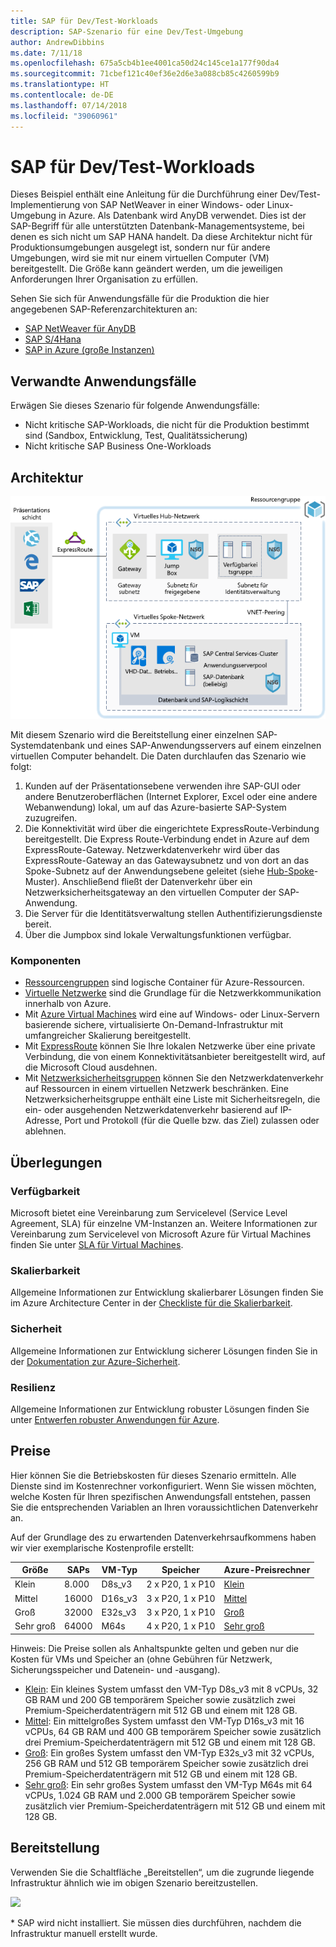 ```yaml
---
title: SAP für Dev/Test-Workloads
description: SAP-Szenario für eine Dev/Test-Umgebung
author: AndrewDibbins
ms.date: 7/11/18
ms.openlocfilehash: 675a5cb4b1ee4001ca50d24c145ce1a177f90da4
ms.sourcegitcommit: 71cbef121c40ef36e2d6e3a088cb85c4260599b9
ms.translationtype: HT
ms.contentlocale: de-DE
ms.lasthandoff: 07/14/2018
ms.locfileid: "39060961"
---
```

# <a name="sap-for-devtest-workloads"></a>SAP für Dev/Test-Workloads

Dieses Beispiel enthält eine Anleitung für die Durchführung einer Dev/Test-Implementierung von SAP NetWeaver in einer Windows- oder Linux-Umgebung in Azure. Als Datenbank wird AnyDB verwendet. Dies ist der SAP-Begriff für alle unterstützten Datenbank-Managementsysteme, bei denen es sich nicht um SAP HANA handelt. Da diese Architektur nicht für Produktionsumgebungen ausgelegt ist, sondern nur für andere Umgebungen, wird sie mit nur einem virtuellen Computer (VM) bereitgestellt. Die Größe kann geändert werden, um die jeweiligen Anforderungen Ihrer Organisation zu erfüllen.

Sehen Sie sich für Anwendungsfälle für die Produktion die hier angegebenen SAP-Referenzarchitekturen an:

* [SAP NetWeaver für AnyDB][sap-netweaver]
* [SAP S/4Hana][sap-hana]
* [SAP in Azure (große Instanzen)][sap-large]

## <a name="related-use-cases"></a>Verwandte Anwendungsfälle

Erwägen Sie dieses Szenario für folgende Anwendungsfälle:

* Nicht kritische SAP-Workloads, die nicht für die Produktion bestimmt sind (Sandbox, Entwicklung, Test, Qualitätssicherung)
* Nicht kritische SAP Business One-Workloads

## <a name="architecture"></a>Architektur

![Diagramm](media/sap-2tier/SAP-Infra-2Tier_finalversion.png)

Mit diesem Szenario wird die Bereitstellung einer einzelnen SAP-Systemdatenbank und eines SAP-Anwendungsservers auf einem einzelnen virtuellen Computer behandelt. Die Daten durchlaufen das Szenario wie folgt:

1. Kunden auf der Präsentationsebene verwenden ihre SAP-GUI oder andere Benutzeroberflächen (Internet Explorer, Excel oder eine andere Webanwendung) lokal, um auf das Azure-basierte SAP-System zuzugreifen.
2. Die Konnektivität wird über die eingerichtete ExpressRoute-Verbindung bereitgestellt. Die Express Route-Verbindung endet in Azure auf dem ExpressRoute-Gateway. Netzwerkdatenverkehr wird über das ExpressRoute-Gateway an das Gatewaysubnetz und von dort an das Spoke-Subnetz auf der Anwendungsebene geleitet (siehe [Hub-Spoke][hub-spoke]-Muster). Anschließend fließt der Datenverkehr über ein Netzwerksicherheitsgateway an den virtuellen Computer der SAP-Anwendung.
3. Die Server für die Identitätsverwaltung stellen Authentifizierungsdienste bereit.
4. Über die Jumpbox sind lokale Verwaltungsfunktionen verfügbar.

### <a name="components"></a>Komponenten

* [Ressourcengruppen](/azure/azure-resource-manager/resource-group-overview#resource-groups) sind logische Container für Azure-Ressourcen.
* [Virtuelle Netzwerke](/azure/virtual-network/virtual-networks-overview) sind die Grundlage für die Netzwerkkommunikation innerhalb von Azure.
* Mit [Azure Virtual Machines](/azure/virtual-machines/windows/overview) wird eine auf Windows- oder Linux-Servern basierende sichere, virtualisierte On-Demand-Infrastruktur mit umfangreicher Skalierung bereitgestellt.
* Mit [ExpressRoute](/azure/expressroute/expressroute-introduction) können Sie Ihre lokalen Netzwerke über eine private Verbindung, die von einem Konnektivitätsanbieter bereitgestellt wird, auf die Microsoft Cloud ausdehnen.
* Mit [Netzwerksicherheitsgruppen](/azure/virtual-network/security-overview) können Sie den Netzwerkdatenverkehr auf Ressourcen in einem virtuellen Netzwerk beschränken. Eine Netzwerksicherheitsgruppe enthält eine Liste mit Sicherheitsregeln, die ein- oder ausgehenden Netzwerkdatenverkehr basierend auf IP-Adresse, Port und Protokoll (für die Quelle bzw. das Ziel) zulassen oder ablehnen. 

## <a name="considerations"></a>Überlegungen

### <a name="availability"></a>Verfügbarkeit

 Microsoft bietet eine Vereinbarung zum Servicelevel (Service Level Agreement, SLA) für einzelne VM-Instanzen an. Weitere Informationen zur Vereinbarung zum Servicelevel von Microsoft Azure für Virtual Machines finden Sie unter [SLA für Virtual Machines](https://azure.microsoft.com/support/legal/sla/virtual-machines).

### <a name="scalability"></a>Skalierbarkeit

Allgemeine Informationen zur Entwicklung skalierbarer Lösungen finden Sie im Azure Architecture Center in der [Checkliste für die Skalierbarkeit][scalability].

### <a name="security"></a>Sicherheit

Allgemeine Informationen zur Entwicklung sicherer Lösungen finden Sie in der [Dokumentation zur Azure-Sicherheit][security].

### <a name="resiliency"></a>Resilienz

Allgemeine Informationen zur Entwicklung robuster Lösungen finden Sie unter [Entwerfen robuster Anwendungen für Azure][resiliency].

## <a name="pricing"></a>Preise

Hier können Sie die Betriebskosten für dieses Szenario ermitteln. Alle Dienste sind im Kostenrechner vorkonfiguriert.  Wenn Sie wissen möchten, welche Kosten für Ihren spezifischen Anwendungsfall entstehen, passen Sie die entsprechenden Variablen an Ihren voraussichtlichen Datenverkehr an.

Auf der Grundlage des zu erwartenden Datenverkehrsaufkommens haben wir vier exemplarische Kostenprofile erstellt:

|Größe|SAPs|VM-Typ|Speicher|Azure-Preisrechner|
|----|----|-------|-------|---------------|
|Klein|8.000|D8s_v3|2 x P20, 1 x P10|[Klein](https://azure.com/e/9d26b9612da9466bb7a800eab56e71d1)|
|Mittel|16000|D16s_v3|3 x P20, 1 x P10|[Mittel](https://azure.com/e/465bd07047d148baab032b2f461550cd)|
Groß|32000|E32s_v3|3 x P20, 1 x P10|[Groß](https://azure.com/e/ada2e849d68b41c3839cc976000c6931)|
Sehr groß|64000|M64s|4 x P20, 1 x P10|[Sehr groß](https://azure.com/e/975fb58a965c4fbbb54c5c9179c61cef)|

Hinweis: Die Preise sollen als Anhaltspunkte gelten und geben nur die Kosten für VMs und Speicher an (ohne Gebühren für Netzwerk, Sicherungsspeicher und Datenein- und -ausgang).

* [Klein](https://azure.com/e/9d26b9612da9466bb7a800eab56e71d1): Ein kleines System umfasst den VM-Typ D8s_v3 mit 8 vCPUs, 32 GB RAM und 200 GB temporärem Speicher sowie zusätzlich zwei Premium-Speicherdatenträgern mit 512 GB und einem mit 128 GB.
* [Mittel](https://azure.com/e/465bd07047d148baab032b2f461550cd): Ein mittelgroßes System umfasst den VM-Typ D16s_v3 mit 16 vCPUs, 64 GB RAM und 400 GB temporärem Speicher sowie zusätzlich drei Premium-Speicherdatenträgern mit 512 GB und einem mit 128 GB.
* [Groß](https://azure.com/e/ada2e849d68b41c3839cc976000c6931): Ein großes System umfasst den VM-Typ E32s_v3 mit 32 vCPUs, 256 GB RAM und 512 GB temporärem Speicher sowie zusätzlich drei Premium-Speicherdatenträgern mit 512 GB und einem mit 128 GB.
* [Sehr groß](https://azure.com/e/975fb58a965c4fbbb54c5c9179c61cef): Ein sehr großes System umfasst den VM-Typ M64s mit 64 vCPUs, 1.024 GB RAM und 2.000 GB temporärem Speicher sowie zusätzlich vier Premium-Speicherdatenträgern mit 512 GB und einem mit 128 GB.

## <a name="deployment"></a>Bereitstellung

Verwenden Sie die Schaltfläche „Bereitstellen“, um die zugrunde liegende Infrastruktur ähnlich wie im obigen Szenario bereitzustellen.

<a href="https://portal.azure.com/#create/Microsoft.Template/uri/https%3A%2F%2Fraw.githubusercontent.com%2Fmspnp%2Fsolution-architectures%2Fmaster%2Fapps%2Fsap-2tier%2Fazuredeploy.json" target="_blank">
    <img src="http://azuredeploy.net/deploybutton.png"/>
</a>

\* SAP wird nicht installiert. Sie müssen dies durchführen, nachdem die Infrastruktur manuell erstellt wurde.

<!-- links -->
[reference architecture]:  /azure/architecture/reference-architectures/sap
[resiliency]: /azure/architecture/resiliency/
[security]: /azure/security/
[scalability]: /azure/architecture/checklist/scalability
[sap-netweaver]: /azure/architecture/reference-architectures/sap/sap-netweaver
[sap-hana]: /azure/architecture/reference-architectures/sap/sap-s4hana
[sap-large]: /azure/architecture/reference-architectures/sap/hana-large-instances
[hub-spoke]: /azure/architecture/reference-architectures/hybrid-networking/hub-spoke